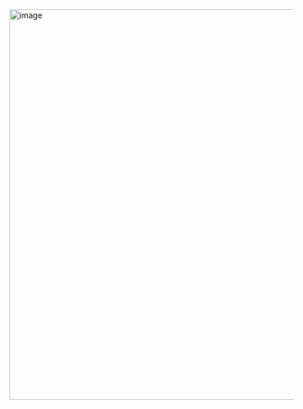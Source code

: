 <img width="924" height="692" alt="image" src="https://github.com/user-attachments/assets/894518f3-565b-48c8-99a8-4c0e5cae54df" />
